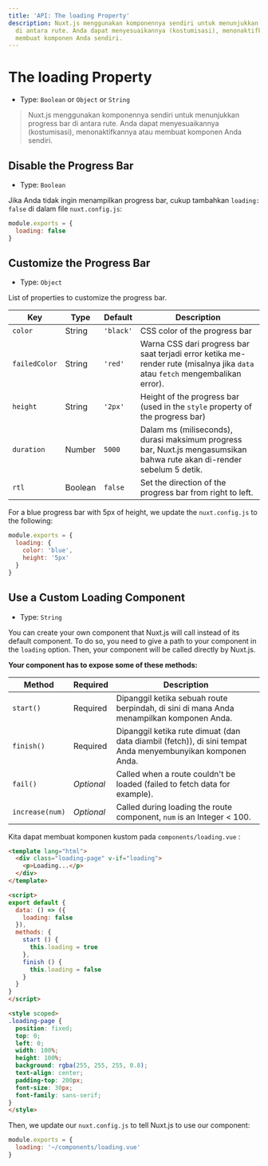 ```yaml
---
title: 'API: The loading Property'
description: Nuxt.js menggunakan komponennya sendiri untuk menunjukkan progress bar
  di antara rute. Anda dapat menyesuaikannya (kostumisasi), menonaktifkannya atau
  membuat komponen Anda sendiri.
---
```


# The loading Property

- Type: `Boolean` or `Object` or `String`

> Nuxt.js menggunakan komponennya sendiri untuk menunjukkan progress bar di antara rute. Anda dapat menyesuaikannya (kostumisasi), menonaktifkannya atau membuat komponen Anda sendiri.

## Disable the Progress Bar

- Type: `Boolean`

Jika Anda tidak ingin menampilkan progress bar, cukup tambahkan `loading: false` di dalam file `nuxt.config.js`:

```js
module.exports = {
  loading: false
}
```

## Customize the Progress Bar

- Type: `Object`

List of properties to customize the progress bar.

Key | Type | Default | Description
--- | --- | --- | ---
`color` | String | `'black'` | CSS color of the progress bar
`failedColor` | String | `'red'` | Warna CSS dari progress bar saat terjadi error ketika me-render rute (misalnya jika `data` atau `fetch` mengembalikan error).
`height` | String | `'2px'` | Height of the progress bar (used in the `style` property of the progress bar)
`duration` | Number | `5000` | Dalam ms (miliseconds), durasi maksimum progress bar, Nuxt.js mengasumsikan bahwa rute akan di-render sebelum 5 detik.
`rtl` | Boolean | `false` | Set the direction of the progress bar from right to left.

For a blue progress bar with 5px of height, we update the `nuxt.config.js` to the following:

```js
module.exports = {
  loading: {
    color: 'blue',
    height: '5px'
  }
}
```

## Use a Custom Loading Component

- Type: `String`

You can create your own component that Nuxt.js will call instead of its default component. To do so, you need to give a path to your component in the `loading` option. Then, your component will be called directly by Nuxt.js.

**Your component has to expose some of these methods:**

Method | Required | Description
--- | --- | ---
`start()` | Required | Dipanggil ketika sebuah route berpindah, di sini di mana Anda menampilkan komponen Anda.
`finish()` | Required | Dipanggil ketika rute dimuat (dan data diambil (fetch)), di sini tempat Anda menyembunyikan komponen Anda.
`fail()` | *Optional* | Called when a route couldn't be loaded (failed to fetch data for example).
`increase(num)` | *Optional* | Called during loading the route component, `num` is an Integer < 100.

Kita dapat membuat komponen kustom pada `components/loading.vue` :

```html
<template lang="html">
  <div class="loading-page" v-if="loading">
    <p>Loading...</p>
  </div>
</template>

<script>
export default {
  data: () => ({
    loading: false
  }),
  methods: {
    start () {
      this.loading = true
    },
    finish () {
      this.loading = false
    }
  }
}
</script>

<style scoped>
.loading-page {
  position: fixed;
  top: 0;
  left: 0;
  width: 100%;
  height: 100%;
  background: rgba(255, 255, 255, 0.8);
  text-align: center;
  padding-top: 200px;
  font-size: 30px;
  font-family: sans-serif;
}
</style>
```

Then, we update our `nuxt.config.js` to tell Nuxt.js to use our component:

```js
module.exports = {
  loading: '~/components/loading.vue'
}
```

